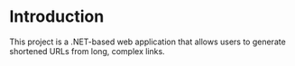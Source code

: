 # Introduction 
This project is a .NET-based web application that allows users to generate shortened URLs from long, complex links.
